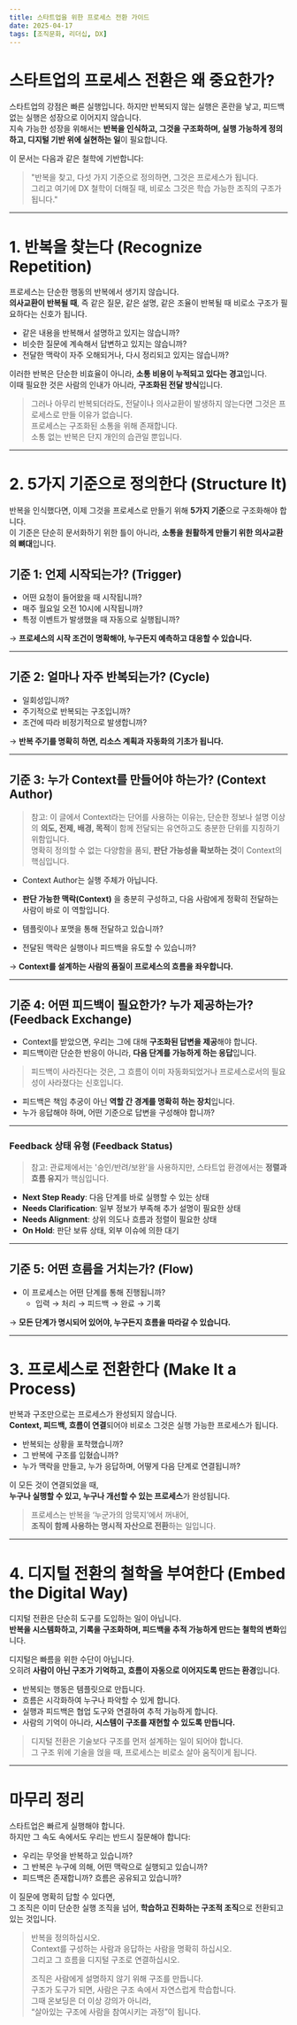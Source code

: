 ```yaml
---
title: 스타트업을 위한 프로세스 전환 가이드
date: 2025-04-17
tags: [조직문화, 리더십, DX]
---
```


# 스타트업의 프로세스 전환은 왜 중요한가?

스타트업의 강점은 빠른 실행입니다. 하지만 반복되지 않는 실행은 혼란을 낳고, 피드백 없는 실행은 성장으로 이어지지 않습니다.  
지속 가능한 성장을 위해서는 **반복을 인식하고, 그것을 구조화하며, 실행 가능하게 정의하고, 디지털 기반 위에 실현하는 일**이 필요합니다.

이 문서는 다음과 같은 철학에 기반합니다:

> "반복을 찾고, 다섯 가지 기준으로 정의하면, 그것은 프로세스가 됩니다.  
> 그리고 여기에 DX 철학이 더해질 때, 비로소 그것은 학습 가능한 조직의 구조가 됩니다."

---

# 1. 반복을 찾는다 (Recognize Repetition)

프로세스는 단순한 행동의 반복에서 생기지 않습니다.  
**의사교환이 반복될 때**, 즉 같은 질문, 같은 설명, 같은 조율이 반복될 때 비로소 구조가 필요하다는 신호가 됩니다.

- 같은 내용을 반복해서 설명하고 있지는 않습니까?
- 비슷한 질문에 계속해서 답변하고 있지는 않습니까?
- 전달한 맥락이 자주 오해되거나, 다시 정리되고 있지는 않습니까?

이러한 반복은 단순한 비효율이 아니라, **소통 비용이 누적되고 있다는 경고**입니다.  
이때 필요한 것은 사람의 인내가 아니라, **구조화된 전달 방식**입니다.

> 그러나 아무리 반복되더라도, 전달이나 의사교환이 발생하지 않는다면 그것은 프로세스로 만들 이유가 없습니다.  
> 프로세스는 구조화된 소통을 위해 존재합니다.  
> 소통 없는 반복은 단지 개인의 습관일 뿐입니다.

---

# 2. 5가지 기준으로 정의한다 (Structure It)

반복을 인식했다면, 이제 그것을 프로세스로 만들기 위해 **5가지 기준**으로 구조화해야 합니다.  
이 기준은 단순히 문서화하기 위한 틀이 아니라, **소통을 원활하게 만들기 위한 의사교환의 뼈대**입니다.

## 기준 1: 언제 시작되는가? (Trigger)

- 어떤 요청이 들어왔을 때 시작됩니까?
- 매주 월요일 오전 10시에 시작됩니까?
- 특정 이벤트가 발생했을 때 자동으로 실행됩니까?

→ **프로세스의 시작 조건이 명확해야, 누구든지 예측하고 대응할 수 있습니다.**

---

## 기준 2: 얼마나 자주 반복되는가? (Cycle)

- 일회성입니까?
- 주기적으로 반복되는 구조입니까?
- 조건에 따라 비정기적으로 발생합니까?

→ **반복 주기를 명확히 하면, 리소스 계획과 자동화의 기초가 됩니다.**

---

## 기준 3: 누가 Context를 만들어야 하는가? (Context Author)

> 참고: 이 글에서 Context라는 단어를 사용하는 이유는, 단순한 정보나 설명 이상의 **의도, 전제, 배경, 목적**이 함께 전달되는  유연하고도 충분한 단위를 지칭하기 위함입니다.  
> 명확히 정의할 수 없는 다양함을 품되, **판단 가능성을 확보하는 것**이 Context의 핵심입니다.

- Context Author는 실행 주체가 아닙니다.  
- **판단 가능한 맥락(Context)** 을 충분히 구성하고, 다음 사람에게 정확히 전달하는 사람이 바로 이 역할입니다.

- 템플릿이나 포맷을 통해 전달하고 있습니까?
- 전달된 맥락은 실행이나 피드백을 유도할 수 있습니까?

→ **Context를 설계하는 사람의 품질이 프로세스의 흐름을 좌우합니다.**

---

## 기준 4: 어떤 피드백이 필요한가? 누가 제공하는가? (Feedback Exchange)

- Context를 받았으면, 우리는 그에 대해 **구조화된 답변을 제공**해야 합니다.
- 피드백이란 단순한 반응이 아니라, **다음 단계를 가능하게 하는 응답**입니다.

> 피드백이 사라진다는 것은, 그 흐름이 이미 자동화되었거나 프로세스로서의 필요성이 사라졌다는 신호입니다.

- 피드백은 책임 추궁이 아닌 **역할 간 경계를 명확히 하는 장치**입니다.
- 누가 응답해야 하며, 어떤 기준으로 답변을 구성해야 합니까?

---

### Feedback 상태 유형 (Feedback Status)

> 참고: 관료제에서는 '승인/반려/보완'을 사용하지만, 스타트업 환경에서는 **정렬과 흐름 유지**가 핵심입니다.

- **Next Step Ready**: 다음 단계를 바로 실행할 수 있는 상태
- **Needs Clarification**: 일부 정보가 부족해 추가 설명이 필요한 상태
- **Needs Alignment**: 상위 의도나 흐름과 정렬이 필요한 상태
- **On Hold**: 판단 보류 상태, 외부 이슈에 의한 대기

---

## 기준 5: 어떤 흐름을 거치는가? (Flow)

- 이 프로세스는 어떤 단계를 통해 진행됩니까?
  - 입력 → 처리 → 피드백 → 완료 → 기록

→ **모든 단계가 명시되어 있어야, 누구든지 흐름을 따라갈 수 있습니다.**

---

# 3. 프로세스로 전환한다 (Make It a Process)

반복과 구조만으로는 프로세스가 완성되지 않습니다.  
**Context, 피드백, 흐름이 연결**되어야 비로소 그것은 실행 가능한 프로세스가 됩니다.

- 반복되는 상황을 포착했습니까?
- 그 반복에 구조를 입혔습니까?
- 누가 맥락을 만들고, 누가 응답하며, 어떻게 다음 단계로 연결됩니까?

이 모든 것이 연결되었을 때,  
**누구나 실행할 수 있고, 누구나 개선할 수 있는 프로세스**가 완성됩니다.

> 프로세스는 반복을 ‘누군가의 암묵지’에서 꺼내어,  
> **조직이 함께 사용하는 명시적 자산으로 전환**하는 일입니다.

---

# 4. 디지털 전환의 철학을 부여한다 (Embed the Digital Way)

디지털 전환은 단순히 도구를 도입하는 일이 아닙니다.  
**반복을 시스템화하고, 기록을 구조화하며, 피드백을 추적 가능하게 만드는 철학의 변화**입니다.

디지털은 빠름을 위한 수단이 아닙니다.  
오히려 **사람이 아닌 구조가 기억하고, 흐름이 자동으로 이어지도록 만드는 환경**입니다.

- 반복되는 행동은 템플릿으로 만듭니다.
- 흐름은 시각화하여 누구나 파악할 수 있게 합니다.
- 실행과 피드백은 협업 도구와 연결하여 추적 가능하게 합니다.
- 사람의 기억이 아니라, **시스템이 구조를 재현할 수 있도록 만듭니다.**

> 디지털 전환은 기술보다 구조를 먼저 설계하는 일이 되어야 합니다.  
> 그 구조 위에 기술을 얹을 때, 프로세스는 비로소 살아 움직이게 됩니다.

---

# 마무리 정리

스타트업은 빠르게 실행해야 합니다.  
하지만 그 속도 속에서도 우리는 반드시 질문해야 합니다:

- 우리는 무엇을 반복하고 있습니까?
- 그 반복은 누구에 의해, 어떤 맥락으로 실행되고 있습니까?
- 피드백은 존재합니까? 흐름은 공유되고 있습니까?

이 질문에 명확히 답할 수 있다면,  
그 조직은 이미 단순한 실행 조직을 넘어, **학습하고 진화하는 구조적 조직**으로 전환되고 있는 것입니다.

> 반복을 정의하십시오.  
> Context를 구성하는 사람과 응답하는 사람을 명확히 하십시오.  
> 그리고 그 흐름을 디지털 구조로 연결하십시오.
>
> 조직은 사람에게 설명하지 않기 위해 구조를 만듭니다.  
> 구조가 도구가 되면, 사람은 구조 속에서 자연스럽게 학습합니다.  
> 그때 온보딩은 더 이상 강의가 아니라,  
> “살아있는 구조에 사람을 참여시키는 과정”이 됩니다.
